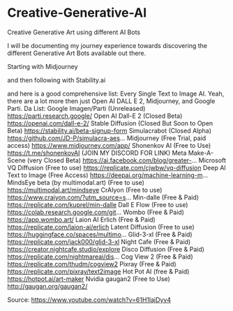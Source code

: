 # Creative-Generative-AI
Creative Generative Art using different AI Bots

I will be documenting my journey experience towards discovering the different Generative Art Bots available out there.

Starting with Midjourney

and then following with Stability.ai

and here is a good comprehensive list: 
  Every Single Text to Image AI. Yeah, there are a lot more then just Open AI DALL E 2, Midjourney, and Google Parti. Da List:
Google Imagen/Parti (Unreleased) https://parti.research.google/
Open AI Dall-E 2 (Closed Beta) https://openai.com/dall-e-2/
Stable Diffusion (Closed But Soon to Open Beta) https://stability.ai/beta-signup-form
Simulacrabot (Closed Alpha) https://github.com/JD-P/simulacra-aes...
Midjourney (Free Trial, paid access) https://www.midjourney.com/app/
Shonenkov AI (Free to Use) https://t.me/shonenkovAI (JOIN MY DISCORD FOR LINK)
Meta Make-A-Scene (very Closed Beta) https://ai.facebook.com/blog/greater-...
Microsoft VQ Diffusion (Free to use) https://replicate.com/cjwbw/vq-diffusion
Deep AI Text to Image (Free Access) https://deepai.org/machine-learning-m...
MindsEye beta (by multimodal.art) (Free to use) https://multimodal.art/mindseye
CrAIyon (Free to use) https://www.craiyon.com/?utm_source=s...
Min-dalle (Free & Paid) https://replicate.com/kuprel/min-dalle
Dall E Flow (Free to use) https://colab.research.google.com/git...
Wombo (Free & Paid) https://app.wombo.art/
Laion AI Erlich (Free & Paid) https://replicate.com/laion-ai/erlich
Latent Diffusion (Free to use) https://huggingface.co/spaces/multimo...
Glid-3-xl (Free & Paid) https://replicate.com/jack000/glid-3-xl
Night Cafe (Free & Paid) https://creator.nightcafe.studio/explore
Disco Diffusion (Free & Paid) https://replicate.com/nightmareai/dis...
Cog View 2 (Free & Paid) https://replicate.com/thudm/cogview2
Pixray (Free & Paid) https://replicate.com/pixray/text2image
Hot Pot AI (free & Paid) https://hotpot.ai/art-maker
Nvidia gaugan2 (Free to Use) http://gaugan.org/gaugan2/

  Source: https://www.youtube.com/watch?v=61H1lajDyv4
